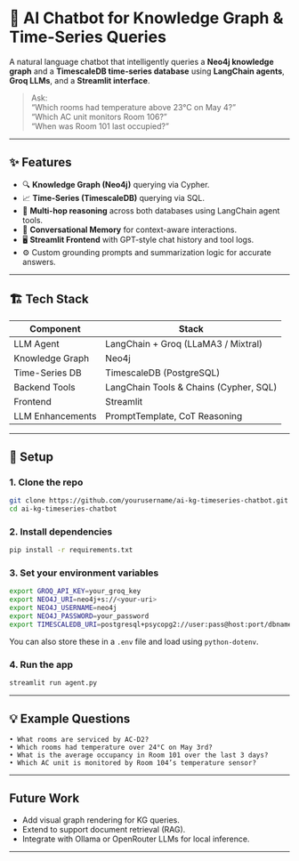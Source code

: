 
# 🧠 AI Chatbot for Knowledge Graph & Time-Series Queries

A natural language chatbot that intelligently queries a **Neo4j knowledge graph** and a **TimescaleDB time-series database** using **LangChain agents**, **Groq LLMs**, and a **Streamlit interface**.

> Ask:  
> “Which rooms had temperature above 23°C on May 4?”  
> “Which AC unit monitors Room 106?”  
> “When was Room 101 last occupied?”

---

## ✨ Features

- 🔍 **Knowledge Graph (Neo4j)** querying via Cypher.
- 📈 **Time-Series (TimescaleDB)** querying via SQL.
- 🧠 **Multi-hop reasoning** across both databases using LangChain agent tools.
- 💬 **Conversational Memory** for context-aware interactions.
- 🖥️ **Streamlit Frontend** with GPT-style chat history and tool logs.
- ⚙️ Custom grounding prompts and summarization logic for accurate answers.

---

## 🏗️ Tech Stack

| Component         | Stack                                   |
|------------------|------------------------------------------|
| LLM Agent        | LangChain + Groq (LLaMA3 / Mixtral)      |
| Knowledge Graph  | Neo4j                                    |
| Time-Series DB   | TimescaleDB (PostgreSQL)                 |
| Backend Tools    | LangChain Tools & Chains (Cypher, SQL)   |
| Frontend         | Streamlit                                |
| LLM Enhancements | PromptTemplate, CoT Reasoning            |

---

## 🚀 Setup

### 1. Clone the repo
```bash
git clone https://github.com/yourusername/ai-kg-timeseries-chatbot.git
cd ai-kg-timeseries-chatbot
```

### 2. Install dependencies
```bash
pip install -r requirements.txt
```

### 3. Set your environment variables

```bash
export GROQ_API_KEY=your_groq_key
export NEO4J_URI=neo4j+s://<your-uri>
export NEO4J_USERNAME=neo4j
export NEO4J_PASSWORD=your_password
export TIMESCALEDB_URI=postgresql+psycopg2://user:pass@host:port/dbname
```

You can also store these in a `.env` file and load using `python-dotenv`.

### 4. Run the app

```bash
streamlit run agent.py
```

---

## 💡 Example Questions

```plaintext
• What rooms are serviced by AC-D2?
• Which rooms had temperature over 24°C on May 3rd?
• What is the average occupancy in Room 101 over the last 3 days?
• Which AC unit is monitored by Room 104’s temperature sensor?
```

---

## Future Work

- Add visual graph rendering for KG queries.
- Extend to support document retrieval (RAG).
- Integrate with Ollama or OpenRouter LLMs for local inference.

---
